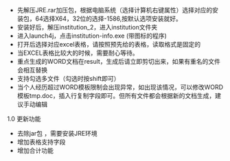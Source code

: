 - 先解压JRE.rar加压包，根据电脑系统（选择计算机右键属性）选择对应的安装包，64选择X64，32位的选择-1586,按默认选项安装就好。
- 安装好后，解压institution_2，进入institution文件夹
- 进入launch4j，点击institution-info.exe (带图标的程序)
- 打开后选择对应excel表格，请按照预先给的表格，读取格式是固定的
- 当EXCEL表格比较大的时候，需要耐心等待。
- 重点生成的WORD文档在result，生成后请立即剪切出来，如果有重名的文件会相互替换
- 支持勾选多文件（勾选时按shift即可）
- 当个人经历超过WORD模板限制会出现异常，如出现该情况，可以修改WORD模板tmp.doc，插入行复制字段即可。但所有文件都会根据新的文档生成，建议手动编辑

1.0 更新功能
- 去除jar包 ，需要安装JRE环境
- 增加表格支持字段
- 增加合计功能
